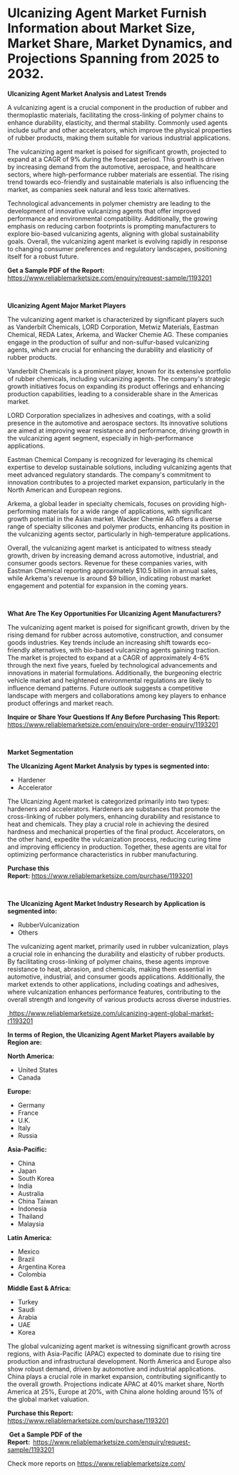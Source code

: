 <p><h1>Ulcanizing Agent Market Furnish Information about Market Size, Market Share, Market Dynamics, and Projections Spanning from 2025 to 2032.</h1></p><p><strong>Ulcanizing Agent Market Analysis and Latest Trends</strong></p>
<p><p>A vulcanizing agent is a crucial component in the production of rubber and thermoplastic materials, facilitating the cross-linking of polymer chains to enhance durability, elasticity, and thermal stability. Commonly used agents include sulfur and other accelerators, which improve the physical properties of rubber products, making them suitable for various industrial applications.</p><p>The vulcanizing agent market is poised for significant growth, projected to expand at a CAGR of 9% during the forecast period. This growth is driven by increasing demand from the automotive, aerospace, and healthcare sectors, where high-performance rubber materials are essential. The rising trend towards eco-friendly and sustainable materials is also influencing the market, as companies seek natural and less toxic alternatives.</p><p>Technological advancements in polymer chemistry are leading to the development of innovative vulcanizing agents that offer improved performance and environmental compatibility. Additionally, the growing emphasis on reducing carbon footprints is prompting manufacturers to explore bio-based vulcanizing agents, aligning with global sustainability goals. Overall, the vulcanizing agent market is evolving rapidly in response to changing consumer preferences and regulatory landscapes, positioning itself for a robust future.</p></p>
<p><strong>Get a Sample PDF of the Report:&nbsp;</strong> <a href="https://www.reliablemarketsize.com/enquiry/request-sample/1193201?utm_campaign=3009&utm_medium=2&utm_source=Github&utm_content=ia&utm_term=22032025&utm_id=ulcanizing-agent">https://www.reliablemarketsize.com/enquiry/request-sample/1193201</a></p>
<p>&nbsp;</p>
<p><strong>Ulcanizing Agent Major Market Players</strong></p>
<p><p>The vulcanizing agent market is characterized by significant players such as Vanderbilt Chemicals, LORD Corporation, Metwiz Materials, Eastman Chemical, REDA Latex, Arkema, and Wacker Chemie AG. These companies engage in the production of sulfur and non-sulfur-based vulcanizing agents, which are crucial for enhancing the durability and elasticity of rubber products.</p><p>Vanderbilt Chemicals is a prominent player, known for its extensive portfolio of rubber chemicals, including vulcanizing agents. The company's strategic growth initiatives focus on expanding its product offerings and enhancing production capabilities, leading to a considerable share in the Americas market. </p><p>LORD Corporation specializes in adhesives and coatings, with a solid presence in the automotive and aerospace sectors. Its innovative solutions are aimed at improving wear resistance and performance, driving growth in the vulcanizing agent segment, especially in high-performance applications.</p><p>Eastman Chemical Company is recognized for leveraging its chemical expertise to develop sustainable solutions, including vulcanizing agents that meet advanced regulatory standards. The company's commitment to innovation contributes to a projected market expansion, particularly in the North American and European regions.</p><p>Arkema, a global leader in specialty chemicals, focuses on providing high-performing materials for a wide range of applications, with significant growth potential in the Asian market. Wacker Chemie AG offers a diverse range of specialty silicones and polymer products, enhancing its position in the vulcanizing agents sector, particularly in high-temperature applications.</p><p>Overall, the vulcanizing agent market is anticipated to witness steady growth, driven by increasing demand across automotive, industrial, and consumer goods sectors. Revenue for these companies varies, with Eastman Chemical reporting approximately $10.5 billion in annual sales, while Arkema's revenue is around $9 billion, indicating robust market engagement and potential for expansion in the coming years.</p></p>
<p>&nbsp;</p>
<p><strong>What Are The Key Opportunities For Ulcanizing Agent Manufacturers?</strong></p>
<p><p>The vulcanizing agent market is poised for significant growth, driven by the rising demand for rubber across automotive, construction, and consumer goods industries. Key trends include an increasing shift towards eco-friendly alternatives, with bio-based vulcanizing agents gaining traction. The market is projected to expand at a CAGR of approximately 4-6% through the next five years, fueled by technological advancements and innovations in material formulations. Additionally, the burgeoning electric vehicle market and heightened environmental regulations are likely to influence demand patterns. Future outlook suggests a competitive landscape with mergers and collaborations among key players to enhance product offerings and market reach.</p></p>
<p><strong>Inquire or Share Your Questions If Any Before Purchasing This Report:</strong> <a href="https://www.reliablemarketsize.com/enquiry/pre-order-enquiry/1193201?utm_campaign=3009&utm_medium=2&utm_source=Github&utm_content=ia&utm_term=22032025&utm_id=ulcanizing-agent">https://www.reliablemarketsize.com/enquiry/pre-order-enquiry/1193201</a></p>
<p>&nbsp;</p>
<p><strong>Market Segmentation</strong></p>
<p><strong>The Ulcanizing Agent Market Analysis by types is segmented into:</strong></p>
<p><ul><li>Hardener</li><li>Accelerator</li></ul></p>
<p><p>The Ulcanizing Agent market is categorized primarily into two types: hardeners and accelerators. Hardeners are substances that promote the cross-linking of rubber polymers, enhancing durability and resistance to heat and chemicals. They play a crucial role in achieving the desired hardness and mechanical properties of the final product. Accelerators, on the other hand, expedite the vulcanization process, reducing curing time and improving efficiency in production. Together, these agents are vital for optimizing performance characteristics in rubber manufacturing.</p></p>
<p><strong>Purchase this Report:&nbsp;</strong><a href="https://www.reliablemarketsize.com/purchase/1193201?utm_campaign=3009&utm_medium=2&utm_source=Github&utm_content=ia&utm_term=22032025&utm_id=ulcanizing-agent">https://www.reliablemarketsize.com/purchase/1193201</a></p>
<p>&nbsp;</p>
<p><strong>The Ulcanizing Agent Market Industry Research by Application is segmented into:</strong></p>
<p><ul><li>RubberVulcanization</li><li>Others</li></ul></p>
<p><p>The vulcanizing agent market, primarily used in rubber vulcanization, plays a crucial role in enhancing the durability and elasticity of rubber products. By facilitating cross-linking of polymer chains, these agents improve resistance to heat, abrasion, and chemicals, making them essential in automotive, industrial, and consumer goods applications. Additionally, the market extends to other applications, including coatings and adhesives, where vulcanization enhances performance features, contributing to the overall strength and longevity of various products across diverse industries.</p></p>
<p><a href="https://www.reliablemarketsize.com/ulcanizing-agent-global-market-r1193201?utm_campaign=3009&utm_medium=2&utm_source=Github&utm_content=ia&utm_term=22032025&utm_id=ulcanizing-agent">&nbsp;https://www.reliablemarketsize.com/ulcanizing-agent-global-market-r1193201</a></p>
<p><strong>In terms of Region, the Ulcanizing Agent Market Players available by Region are:</strong></p>
<p>
    <p> <strong> North America: </strong>
        <ul>
            <li>United States</li>
            <li>Canada</li>
        </ul>
        </p> 
    <p> <strong> Europe: </strong>
        <ul>
            <li>Germany</li>
            <li>France</li>
            <li>U.K.</li>
            <li>Italy</li>
            <li>Russia</li>
        </ul>
        </p> 
    <p> <strong> Asia-Pacific: </strong>
        <ul>
            <li>China</li>
            <li>Japan</li>
            <li>South Korea</li>
            <li>India</li>
            <li>Australia</li>
            <li>China Taiwan</li>
            <li>Indonesia</li>
            <li>Thailand</li>
            <li>Malaysia</li>
        </ul>
        </p> 
    <p> <strong> Latin America: </strong>
        <ul>
            <li>Mexico</li>
            <li>Brazil</li>
            <li>Argentina Korea</li>
            <li>Colombia</li>
        </ul>
        </p> 
    <p> <strong> Middle East & Africa: </strong>
        <ul>
            <li>Turkey</li>
            <li>Saudi</li>
            <li>Arabia</li>
            <li>UAE</li>
            <li>Korea</li>
        </ul>
    </p>
    </p>
<p><p>The global vulcanizing agent market is witnessing significant growth across regions, with Asia-Pacific (APAC) expected to dominate due to rising tire production and infrastructural development. North America and Europe also show robust demand, driven by automotive and industrial applications. China plays a crucial role in market expansion, contributing significantly to the overall growth. Projections indicate APAC at 40% market share, North America at 25%, Europe at 20%, with China alone holding around 15% of the global market valuation.</p></p>
<p><strong>Purchase this Report: </strong><a href="https://www.reliablemarketsize.com/purchase/1193201?utm_campaign=3009&utm_medium=2&utm_source=Github&utm_content=ia&utm_term=22032025&utm_id=ulcanizing-agent">https://www.reliablemarketsize.com/purchase/1193201</a></p>
<p>&nbsp;<strong>Get a Sample PDF of the Report:&nbsp;&nbsp;</strong><a href="https://www.reliablemarketsize.com/enquiry/request-sample/1193201?utm_campaign=3009&utm_medium=2&utm_source=Github&utm_content=ia&utm_term=22032025&utm_id=ulcanizing-agent">https://www.reliablemarketsize.com/enquiry/request-sample/1193201</a></p>
<p><strong></strong></p>
<p>Check more reports on <a href="https://www.reliablemarketsize.com/?utm_campaign=3009&utm_medium=2&utm_source=Github&utm_content=ia&utm_term=22032025&utm_id=ulcanizing-agent">https://www.reliablemarketsize.com/</a></p>